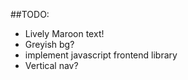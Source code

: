 ##TODO:
 - Lively Maroon text!
 - Greyish bg?
 - implement javascript frontend library
 - Vertical nav?

